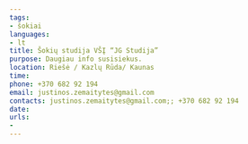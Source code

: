 ```yaml
---
tags:
- šokiai
languages:
- lt
title: Šokių studija VŠĮ “JG Studija”
purpose: Daugiau info susisiekus.
location: Riešė / Kazlų Rūda/ Kaunas
time: 
phone: +370 682 92 194
email: justinos.zemaitytes@gmail.com
contacts: justinos.zemaitytes@gmail.com;; +370 682 92 194
date: 
urls:
- 
---
```

